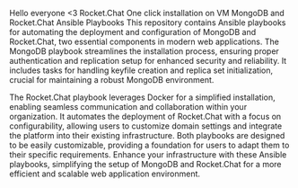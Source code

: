 Hello everyone <3
Rocket.Chat
One click installation on VM
MongoDB and Rocket.Chat Ansible Playbooks
This repository contains Ansible playbooks for automating the deployment and configuration of MongoDB and Rocket.Chat, two essential components in modern web applications. The MongoDB playbook streamlines the installation process, ensuring proper authentication and replication setup for enhanced security and reliability. It includes tasks for handling keyfile creation and replica set initialization, crucial for maintaining a robust MongoDB environment.

The Rocket.Chat playbook leverages Docker for a simplified installation, enabling seamless communication and collaboration within your organization. It automates the deployment of Rocket.Chat with a focus on configurability, allowing users to customize domain settings and integrate the platform into their existing infrastructure. Both playbooks are designed to be easily customizable, providing a foundation for users to adapt them to their specific requirements. Enhance your infrastructure with these Ansible playbooks, simplifying the setup of MongoDB and Rocket.Chat for a more efficient and scalable web application environment.
